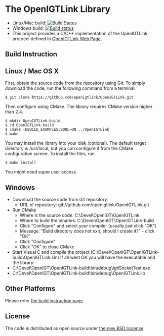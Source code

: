 The OpenIGTLink Library
=======================

* Linux/Mac build: [![Build Status](https://travis-ci.org/openigtlink/OpenIGTLink.svg?branch=master)](https://travis-ci.org/openigtlink/OpenIGTLink)
* Windows build: [![Build status](https://ci.appveyor.com/api/projects/status/al19tdrv4rj7wid9?svg=true)](https://ci.appveyor.com/project/leochan2009/openigtlink-axxyr)
* This project provides a C/C++ implementation of the OpenIGTLink protocol defined in [OpenIGTLink Web Page](http://openigtlink.org/). 

Build Instruction
-----------------

## Linux / Mac OS X
First, obtain the source code from the repository using Git. To simply download the code, run the following command from a terminal:

    $ git clone https://github.com/openigtlink/OpenIGTLink.git

Then configure using CMake. The library requires CMake version higher than 2.4.

    $ mkdir OpenIGTLink-build
    $ cd OpenIGTLink-build
    $ cmake -DBUILD_EXAMPLES:BOOL=ON ../OpenIGTLink
    $ make

You may install the library into your disk (optional). The default target directory is /usr/local, but you can configure it from the CMake configuration screen. To install the files, run

    $ make install

You might need super user access.

## Windows
* Download the source code from Git repository.
  * URL of repository: git://github.com/openigtlink/OpenIGTLink.git
* Run CMake
  * Where is the source code: C:\Devel\OpenIGT\OpenIGTLink
  * Where to build the binaries: C:\Devel\OpenIGT\OpenIGTLink-build
  * Click "Configure" and select your compiler (usually just click "OK")
  * Message: "Build directory does not exit, should I create it?" - click "OK"
  * Click "Configure"
  * Click "OK" to close CMake
* Start Visual C and compile the project (C:\Devel\OpenIGT\OpenIGTLink-build\OpenIGTLink.sln)
If all went OK you will have the executable and the library:
* C:\Devel\OpenIGT\OpenIGTLink-build\bin\debug\igtlSocketTest.exe
* C:\Devel\OpenIGT\OpenIGTLink-build\bin\debug\OpenIGTLink.lib

## Other Platforms
 
Please refer [the build instruction page](http://openigtlink.org/library/build.html).

License
-------
The code is distributed as open source under [the new BSD liccense](http://www.opensource.org/licenses/bsd-license.php).



